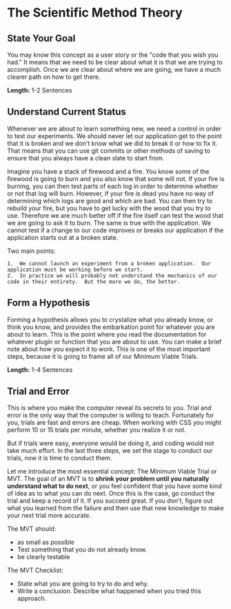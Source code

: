 # The Scientific Method Theory

## State Your Goal

You may know this concept as a user story or the "code that you wish you had."  It means that we need to be clear about what it is that we are trying to accomplish.  Once we are clear about where we are going, we have a much clearer path on how to get there.  

**Length:** 1-2 Sentences

## Understand Current Status

Whenever we are about to learn something new, we need a control in order to test our experiments.  We should never let our application get to the point that it is broken and we don't know what we did to break it or how to fix it.  That means that you can use git commits or other methods of saving to ensure that you always have a clean slate to start from.  

Imagine you have a stack of firewood and a fire.  You know some of the firewood is going to burn and you also know that some will not.  If your fire is burning, you can then test parts of each log in order to determine whether or not that log will burn.  However, if your fire is dead you have no way of determining which logs are good and which are bad.  You can then try to rebuild your fire, but you have to get lucky with the wood that you try to use.  Therefore we are much better off if the fire itself can test the wood that we are going to ask it to burn.  The same is true with the application.  We cannot test if a change to our code improves or breaks our application if the application starts out at a broken state.

Two main points: 

	1.  We cannot launch an experiment from a broken application.  Our application must be working before we start.
	2.  In practice we will probably not understand the mechanics of our code in their entirety.  But the more we do, the better.

## Form a Hypothesis

Forming a hypothesis allows you to crystalize what you already know, or think you know, and provides the embarkation point for whatever you are about to learn.  This is the point where you read the documentation for whatever plugin or function that you are about to use.  You can make a brief note about how you expect it to work.  This is one of the most important steps, because it is going to frame all of our Minimum Viable Trials.


**Length:** 1-4 Sentences

## Trial and Error

This is where you make the computer reveal its secrets to you.  Trial and error is the only way that the computer is willing to teach.  Fortunately for you, trials are fast and errors are cheap.  When working with CSS you might perform 10 or 15 trials per minute, whether you realize it or not.  

But if trials were easy, everyone would be doing it, and coding would not take much effort. In the last three steps, we set the stage to conduct our trials, now it is time to conduct them.

Let me introduce the most essential concept: The Minimum Viable Trial or MVT. The goal of an MVT is to **shrink your problem until you naturally understand what to do next**, or you feel confident that you have some kind of idea as to what you can do next.  Once this is the case, go conduct the trial and keep a record of it.  If you succeed great.  If you don't, figure out what you learned from the failure and then use that new knowledge to make your next trial more accurate.

The MVT should:

  *  as small as possible
  *  Test something that you do not already know.
  *	 be clearly testable

The MVT Checklist:

* State what you are going to try to do and why.
* Write a conclusion.  Describe what happened when you tried this approach.